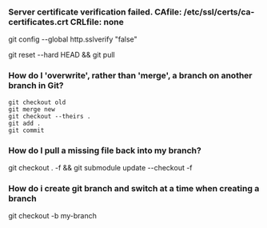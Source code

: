 ### Server certificate verification failed. CAfile: /etc/ssl/certs/ca-certificates.crt CRLfile: none
git config --global http.sslverify "false"

git reset --hard HEAD && git pull

### How do I 'overwrite', rather than 'merge', a branch on another branch in Git?
````git
git checkout old
git merge new
git checkout --theirs .
git add .
git commit
````

### How do I pull a missing file back into my branch?
git checkout . -f && git submodule update --checkout -f

### How do i create git branch and switch at a time when creating a branch
git checkout -b my-branch
